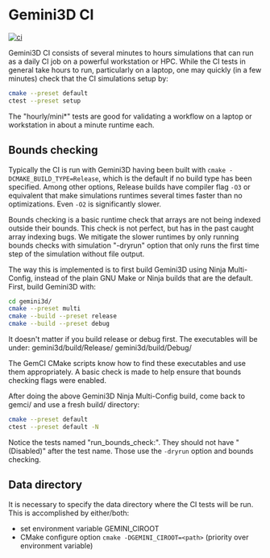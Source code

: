 # Gemini3D CI

[![ci](https://github.com/gemini3d/gemci/actions/workflows/ci.yml/badge.svg)](https://github.com/gemini3d/gemci/actions/workflows/ci.yml)

Gemini3D CI consists of several minutes to hours simulations that can run as a daily CI job on a powerful workstation or HPC.
While the CI tests in general take hours to run, particularly on a laptop, one may quickly (in a few minutes) check that the CI simulations setup by:

```sh
cmake --preset default
ctest --preset setup
```

The "hourly/mini*" tests are good for validating a workflow on a laptop or workstation in about a minute runtime each.

## Bounds checking

Typically the CI is run with Gemini3D having been built with `cmake -DCMAKE_BUILD_TYPE=Release`, which is the default if no build type has been specified.
Among other options, Release builds have compiler flag `-O3` or equivalent that make simulations runtimes several times faster than no optimizations. Even `-O2` is significantly slower.

Bounds checking is a basic runtime check that arrays are not being indexed outside their bounds.
This check is not perfect, but has in the past caught array indexing bugs.
We mitigate the slower runtimes by only running bounds checks with simulation "-dryrun" option that only runs the first time step of the simulation without file output.

The way this is implemented is to first build Gemini3D using Ninja Multi-Config, instead of the plain GNU Make or Ninja builds that are the default.
First, build Gemini3D with:

```sh
cd gemini3d/
cmake --preset multi
cmake --build --preset release
cmake --build --preset debug
```

It doesn't matter if you build release or debug first. The executables will be under:
gemini3d/build/Release/
gemini3d/build/Debug/

The GemCI CMake scripts know how to find these executables and use them appropriately.
A basic check is made to help ensure that bounds checking flags were enabled.

After doing the above Gemini3D Ninja Multi-Config build, come back to gemci/ and use a fresh build/ directory:

```sh
cmake --preset default
ctest --preset default -N
```

Notice the tests named "run_bounds_check:".
They should not have "(Disabled)" after the test name.
Those use the `-dryrun` option and bounds checking.

## Data directory

It is necessary to specify the data directory where the CI tests will be run.
This is accomplished by either/both:

* set environment variable GEMINI_CIROOT
* CMake configure option `cmake -DGEMINI_CIROOT=<path>`  (priority over environment variable)
